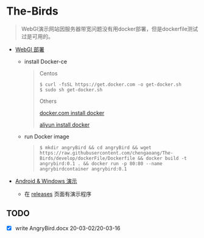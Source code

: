 # The-Birds

> WebGl演示网站因服务器带宽问题没有用docker部署，但是dockerfile测试过是可用的。

- [WebGl 部署]()

  - install Docker-ce

    > Centos
    >
    > ```shell
    > $ curl -fsSL https://get.docker.com -o get-docker.sh
    > $ sudo sh get-docker.sh
    > ```
    >
    > Others
    >
    > [docker.com install docker](https://docs.docker.com/install/linux/docker-ce/centos/#install-using-the-convenience-script)
    >
    > [aliyun install docker](https://yq.aliyun.com/articles/110806?spm=a2c4e.11153940.0.0.52027e291Wei2v)
    
  - run Docker image
  
    > ```shell
    > $ mkdir angryBird && cd angryBird && wget https://raw.githubusercontent.com/chengaoang/The-Birds/develop/dockerFile/Dockerfile && docker build -t angrybird:0.1 . && docker run -p 80:80 --name angrybirdcontainer angrybird:0.1
    > ```
  
- [Android & Windows 演示]()

  - 在 [releases](https://github.com/chengaoang/The-Birds/releases) 页面有演示程序

## TODO
- [x] write AngryBird.docx 20-03-02/20-03-16
